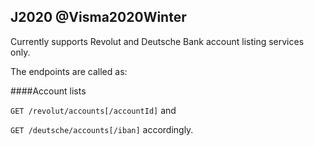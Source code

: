 ## J2020 @Visma2020Winter

Currently supports Revolut and Deutsche Bank account listing services only.

The endpoints are called as:

####Account lists

`GET /revolut/accounts[/accountId]` and 

`GET /deutsche/accounts[/iban]` accordingly.

